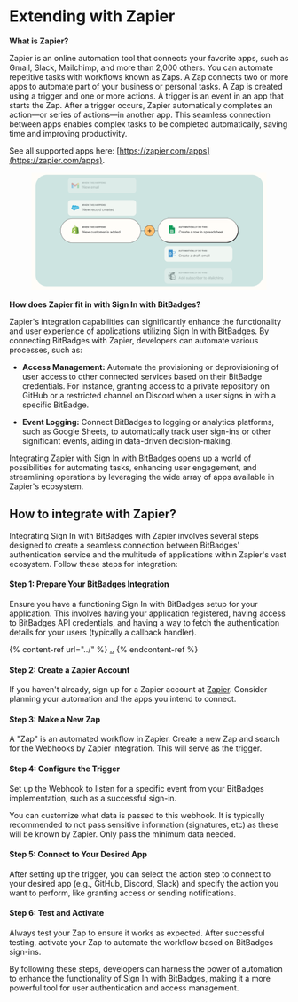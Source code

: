 # Extending with Zapier

**What is Zapier?**

Zapier is an online automation tool that connects your favorite apps, such as Gmail, Slack, Mailchimp, and more than 2,000 others. You can automate repetitive tasks with workflows known as Zaps. A Zap connects two or more apps to automate part of your business or personal tasks. A Zap is created using a trigger and one or more actions. A trigger is an event in an app that starts the Zap. After a trigger occurs, Zapier automatically completes an action—or series of actions—in another app. This seamless connection between apps enables complex tasks to be completed automatically, saving time and improving productivity.

See all supported apps here: [https://zapier.com/apps](https://zapier.com/apps).

<figure><img src="../../../.gitbook/assets/image (72).png" alt=""><figcaption></figcaption></figure>

**How does Zapier fit in with Sign In with BitBadges?**

Zapier's integration capabilities can significantly enhance the functionality and user experience of applications utilizing Sign In with BitBadges. By connecting BitBadges with Zapier, developers can automate various processes, such as:

* **Access Management:** Automate the provisioning or deprovisioning of user access to other connected services based on their BitBadge credentials. For instance, granting access to a private repository on GitHub or a restricted channel on Discord when a user signs in with a specific BitBadge.

* **Event Logging:** Connect BitBadges to logging or analytics platforms, such as Google Sheets, to automatically track user sign-ins or other significant events, aiding in data-driven decision-making.

Integrating Zapier with Sign In with BitBadges opens up a world of possibilities for automating tasks, enhancing user engagement, and streamlining operations by leveraging the wide array of apps available in Zapier's ecosystem.

## **How to integrate with Zapier?**

Integrating Sign In with BitBadges with Zapier involves several steps designed to create a seamless connection between BitBadges' authentication service and the multitude of applications within Zapier's vast ecosystem. Follow these steps for integration:

#### Step 1: Prepare Your BitBadges Integration

Ensure you have a functioning Sign In with BitBadges setup for your application. This involves having your application registered, having access to BitBadges API credentials, and having a way to fetch the authentication details for your users (typically a callback handler).

{% content-ref url="../" %}
[..](../)
{% endcontent-ref %}

#### Step 2: Create a Zapier Account

If you haven't already, sign up for a Zapier account at [Zapier](https://zapier.com). Consider planning your automation and the apps you intend to connect.

#### Step 3: Make a New Zap

A "Zap" is an automated workflow in Zapier. Create a new Zap and search for the Webhooks by Zapier integration. This will serve as the trigger.

#### Step 4: Configure the Trigger

Set up the Webhook to listen for a specific event from your BitBadges implementation, such as a successful sign-in.&#x20;

You can customize what data is passed to this webhook. It is typically recommended to not pass sensitive information (signatures, etc) as these will be known by Zapier. Only pass the minimum data needed.

#### Step 5: Connect to Your Desired App

After setting up the trigger, you can select the action step to connect to your desired app (e.g., GitHub, Discord, Slack) and specify the action you want to perform, like granting access or sending notifications.

#### Step 6: Test and Activate

Always test your Zap to ensure it works as expected. After successful testing, activate your Zap to automate the workflow based on BitBadges sign-ins.

By following these steps, developers can harness the power of automation to enhance the functionality of Sign In with BitBadges, making it a more powerful tool for user authentication and access management.

